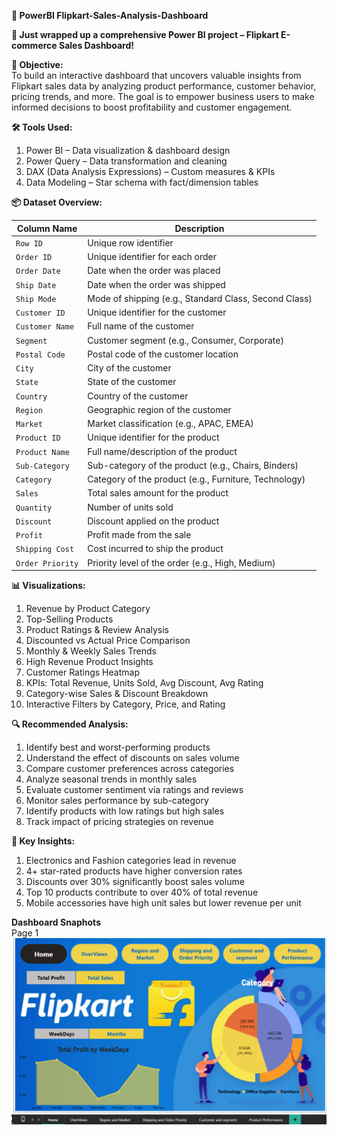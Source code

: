 **🛒 PowerBI Flipkart-Sales-Analysis-Dashboard**<br>

**🎉 Just wrapped up a comprehensive Power BI project – Flipkart E-commerce Sales Dashboard!**<br>

**📌 Objective:**<br>
 To build an interactive dashboard that uncovers valuable insights from Flipkart sales data by analyzing product performance, customer behavior, pricing trends, and more. The goal is to empower business users to make informed decisions to boost profitability and customer engagement.

**🛠️ Tools Used:**<br>
1. Power BI – Data visualization & dashboard design
2. Power Query – Data transformation and cleaning
3. DAX (Data Analysis Expressions) – Custom measures & KPIs
4. Data Modeling – Star schema with fact/dimension tables

**📦 Dataset Overview:**<br>

| Column Name        | Description                                                   |
|--------------------|---------------------------------------------------------------|
| `Row ID`           | Unique row identifier                                         |
| `Order ID`         | Unique identifier for each order                              |
| `Order Date`       | Date when the order was placed                                 |
| `Ship Date`        | Date when the order was shipped                                |
| `Ship Mode`        | Mode of shipping (e.g., Standard Class, Second Class)          |
| `Customer ID`      | Unique identifier for the customer                             |
| `Customer Name`    | Full name of the customer                                      |
| `Segment`          | Customer segment (e.g., Consumer, Corporate)                   |
| `Postal Code`      | Postal code of the customer location                           |
| `City`             | City of the customer                                           |
| `State`            | State of the customer                                          |
| `Country`          | Country of the customer                                        |
| `Region`           | Geographic region of the customer                              |
| `Market`           | Market classification (e.g., APAC, EMEA)                       |
| `Product ID`       | Unique identifier for the product                              |
| `Product Name`     | Full name/description of the product                           |
| `Sub-Category`     | Sub-category of the product (e.g., Chairs, Binders)            |
| `Category`         | Category of the product (e.g., Furniture, Technology)          |
| `Sales`            | Total sales amount for the product                             |
| `Quantity`         | Number of units sold                                           |
| `Discount`         | Discount applied on the product                                |
| `Profit`           | Profit made from the sale                                      |
| `Shipping Cost`    | Cost incurred to ship the product                              |
| `Order Priority`   | Priority level of the order (e.g., High, Medium)               |




**📊 Visualizations:**<br>
1. Revenue by Product Category
2. Top-Selling Products
3. Product Ratings & Review Analysis
4. Discounted vs Actual Price Comparison
5. Monthly & Weekly Sales Trends
6. High Revenue Product Insights
7. Customer Ratings Heatmap
8. KPIs: Total Revenue, Units Sold, Avg Discount, Avg Rating
9. Category-wise Sales & Discount Breakdown
10. Interactive Filters by Category, Price, and Rating

**🔍 Recommended Analysis:**<br>
1. Identify best and worst-performing products
2. Understand the effect of discounts on sales volume
3. Compare customer preferences across categories
4. Analyze seasonal trends in monthly sales
5. Evaluate customer sentiment via ratings and reviews
6. Monitor sales performance by sub-category
7. Identify products with low ratings but high sales
8. Track impact of pricing strategies on revenue

**🔎 Key Insights:**<br>
1. Electronics and Fashion categories lead in revenue
2. 4+ star-rated products have higher conversion rates
3. Discounts over 30% significantly boost sales volume
4. Top 10 products contribute to over 40% of total revenue
5. Mobile accessories have high unit sales but lower revenue per unit


**Dashboard Snaphots**<br>
Page 1 
![Dashboard](https://github.com/AyushMaurya19/-Power_BI-flipkart-Global-Sales-Analysis-Dashboard/blob/main/flipkart%20home%20.png)
